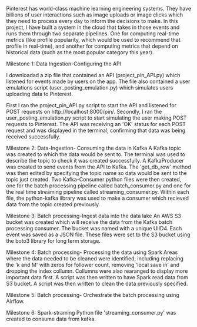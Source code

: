 Pinterest has world-class machine learning engineering systems. They have billions of user interactions such as image uploads or image clicks which they need to process every day to inform the decisions to make. In this project, I have built a system in the cloud that takes in those events and runs them through two separate pipelines. One for computing real-time metrics (like profile popularity, which would be used to recommend that profile in real-time), and another for computing metrics that depend on historical data (such as the most popular category this year).

Milestone 1: Data Ingestion-Configuring the API

I downloadad a zip file that contained an API (project_pin_API.py) which listened for events made by users on the app. The file also contained a user emulations script (user_posting_emulation.py) which simulates users uploading data to Pinterest.
 
First I ran the project_pin_API.py script to start the API and listened for POST requests on http://localhost:8000/pin/. Secondly, I ran the user_posting_emulation.py script to start simulating the user making POST requests to Pinterest. The API was receiving an 'OK' status for each POST request and was displayed in the terminal, confirming that data was being received successfully. 

Milestone 2: Data-Ingestion- Consuming the data in Kafka 
A Kafka topic was created to which the data would be sent to. The terminal was used to describe the topic to check it was created successfully. A KafkaProducer was created to send events from the API to Kafka. The 'get_db_row' method was then edited by specifying the topic name so data would be sent to the topic just created. Two Kafka-Consumer python files were then created, one for the batch processing pipeline called batch_consumer.py and one for the real time streaming pipeline called streaming_consumer.py. Within each file, the python-kafka library was used to make a consumer which recieved data from the topic created previously.

Milestone 3: Batch processing-Ingest data into the data lake
An AWS S3 bucket was created which will receive the data from the Kafka batch processing consumer. The bucket was named with a unique UIID4. Each event was saved as a JSON file. These files were set to the S3 bucket using the boto3 library for long term storage. 

Milestone 4: Batch processing- Processing the data using Spark
Areas where the data needed to be cleaned were identified, including replacing the 'k and M' with zeros for follower count, removing 'local save in' and dropping the index collumn. Collumns were also rearanged to display more important data first. A script was then written to have Spark read data from S3 bucket. A script was then written to clean the data previously specified. 

Milestone 5: Batch processing- Orchestrate the batch processing using Airflow. 

Milestone 6: Spark-straming 
Python file 'streaming_consumer.py' was created to consume data from kafka. 

